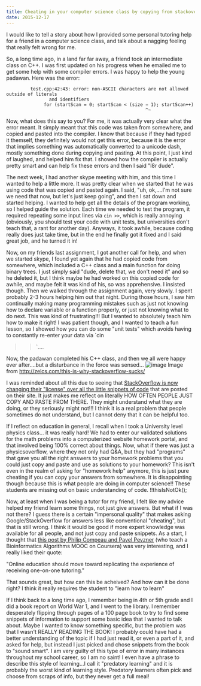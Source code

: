 ```yaml
---
title: Cheating in your computer science class by copying from stackoverflow
date: 2015-12-17
---
```


I would like to tell a story about how I provided some personal tutoring help
for a friend in a computer science class, and talk about a nagging feeling that
really felt wrong for me.

So, a long time ago, in a land far far away, a friend took an intermediate
class on C++. I was first updated on his progress when he emailed me to get
some help with some compiler errors. I was happy to help the young padawan.
Here was the error:

```
         test.cpp:42:43: error: non-ASCII characters are not allowed outside of literals
                and identifiers
              for (startScan = 0; startScan < (size − 1); startScan++)
                                                    ^~
```

Now, what does this say to you? For me, it was actually very clear what the
error meant. It simply meant that this code was taken from somewhere, and
copied and pasted into the compiler. I know that because if they had typed it
themself, they definitely would not get this error, because it is the error
that implies something was automatically converted to a unicode dash, mostly
something done during copying and pasting. At this point, I just kind of
laughed, and helped him fix that. I showed how the compiler is actually pretty
smart and can help fix these errors and then I said "l8r dude".

The next week, I had another skype meeting with him, and this time I wanted to
help a little more. It was pretty clear when we started that he was using code
that was copied and pasted again. I said, "uh, ok,....I'm not sure we need that
now, but let's just keep going", and then I sat down and started helping. I
wanted to help get all the details of the program working, so I helped guide
the solution. Each time we needed to test the program, it required repeating
some input lines via `cin >>`, which is really annoying (obviously, you should
test your code with unit tests, but universities don't teach that, a rant for
another day). Anyways, it took awhile, because coding really does just take
time, but in the end he finally got it fixed and I said great job, and he
turned it in!

Now, on my friends last assignment, I got another call for help, and when we
started skype, I found yet again that he had copied code from somewhere, which
included a C++ class and a main function for doing binary trees. I just simply
said "dude, delete that, we don't need it" and so he deleted it, but I think
maybe he had worked on this copied code for awhile, and maybe felt it was kind
of his, so was apprehensive. I insisted though. Then we walked through the
assignment again, very slowly. I spent probably 2-3 hours helping him out that
night. During those hours, I saw him continually making many programming
mistakes such as just not knowing how to declare variable or a function
properly, or just not knowing what to do next. This was kind of frustrating!!!
But I wanted to absolutely teach him how to make it right! I was patient
though, and I wanted to teach a fun lesson, so I showed how you can do some
"unit tests" which avoids having to constantly re-enter your data via `cin

> > `....

Now, the padawan completed his C++ class, and then we all were happy ever
after....but a disturbance in the force was sensed...
![image](http://zelcs.com/wp-content/uploads/2013/02/stackoverflow-logo-dumpster.jpg)
Image from http://zelcs.com/this-is-why-stackoverflow-sucks/

I was reminded about all this due to seeing that [StackOverflow is now changing
their "license" over all the little snippets of
code](http://meta.stackexchange.com/questions/271080/the-mit-license-clarity-on-using-code-on-stack-overflow-and-on-the-stack-excha)
that are posted on their site. It just makes me reflect on literally HOW OFTEN
PEOPLE JUST COPY AND PASTE FROM THERE. They might understand what they are
doing, or they seriously might not!!! I think it is a real problem that people
sometimes do not understand, but I cannot deny that it can be helpful too.

If I reflect on education in general, I recall when I took a University level
physics class... it was really hard! We had to enter our validated solutions
for the math problems into a computerized website homework portal, and that
involved being 100% correct about things. Now, what if there was just a
physicsoverflow, where they not only had Q&A, but they had "programs" that gave
you all the right answers to your homework problems that you could just copy
and paste and use as solutions to your homework? This isn't even in the realm
of asking for "homework help" anymore, this is just pure cheating if you can
copy your answers from somewhere. It is disappointing though because this is
what people are doing in computer science!! These students are missing out on
basic understanding of code. !!thisIsNotOk();

Now, at least when I was being a tutor for my friend, I felt like my advice
helped my friend learn some things, not just give answers. But what if I was
not there? I guess there is a certain "impersonal quality" that makes asking
Google/StackOverflow for answers less like conventional "cheating", but that is
still wrong. I think it would be good if more expert knowledge was available
for all people, and not just copy and paste snippets. As a start, I thought
that [this post by Philip Compeau and Pavel
Pevzner](http://cacm.acm.org/magazines/2015/10/192385-life-after-moocs/fulltext)
(who teach a Bioinformatics Algorithms MOOC on Coursera) was very interesting,
and I really liked their quote:

"Online education should move toward replicating the experience of receiving
one-on-one tutoring."

That sounds great, but how can this be acheived? And how can it be done right?
I think it really requires the student to "learn how to learn"

If I think back to a long time ago, I remember being in 4th or 5th grade and I
did a book report on World War 1, and I went to the library. I remember
desperately flipping through pages of a 100 page book to try to find some
snippets of information to support some basic idea that I wanted to talk about.
Maybe I wanted to know something specific, but the problem was that I wasn't
REALLY READING THE BOOK! I probably could have had a better understanding of
the topic if I had just read it, or even a part of it, and asked for help, but
instead I just picked and chose snippets from the book to "sound smart". I am
very guilty of this type of error in many instances throughout my school
career, so I am no saint! I even have a phrase to describe this style of
learning...I call it "predatory learning" and it is probably the worst kind of
learning style. Predatory learners often pick and choose from scraps of info,
but they never get a full meal!
